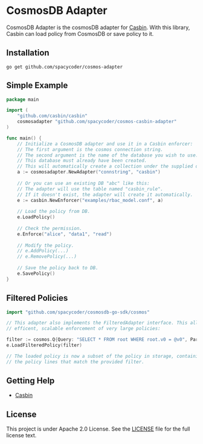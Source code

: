 CosmosDB Adapter
====

CosmosDB Adapter is the cosmosDB adapter for [Casbin](https://github.com/casbin/casbin). With this library, Casbin can load policy from CosmosDB or save policy to it.

## Installation
    go get github.com/spacycoder/cosmos-adapter

## Simple Example

```go
package main

import (
	"github.com/casbin/casbin"
	cosmosadapter "github.com/spacycoder/cosmos-casbin-adapter"
)

func main() {
	// Initialize a CosmosDB adapter and use it in a Casbin enforcer:
	// The first argument is the cosmos connection string.
	// The second argument is the name of the database you wish to use. 
	// This database must already have been created. 
	// This will automatically create a collection under the supplied database with the name "casbin_rule".
	a := cosmosadapter.NewAdapter("connstring", "casbin") 
	
	// Or you can use an existing DB "abc" like this:
	// The adapter will use the table named "casbin_rule".
	// If it doesn't exist, the adapter will create it automatically.
	e := casbin.NewEnforcer("examples/rbac_model.conf", a)
	
	// Load the policy from DB.
	e.LoadPolicy()
	
	// Check the permission.
	e.Enforce("alice", "data1", "read")
	
	// Modify the policy.
	// e.AddPolicy(...)
	// e.RemovePolicy(...)
	
	// Save the policy back to DB.
	e.SavePolicy()
}
```

## Filtered Policies

```go
import "github.com/spacycoder/cosmosdb-go-sdk/cosmos"

// This adapter also implements the FilteredAdapter interface. This allows for
// efficent, scalable enforcement of very large policies:

filter := cosmos.Q{Query: "SELECT * FROM root WHERE root.v0 = @v0", Parameters: []cosmos.P{{Name: "@v0", Value: "bob"}}}
e.LoadFilteredPolicy(filter)

// The loaded policy is now a subset of the policy in storage, containing only
// the policy lines that match the provided filter. 
```

## Getting Help

- [Casbin](https://github.com/casbin/casbin)

## License

This project is under Apache 2.0 License. See the [LICENSE](LICENSE) file for the full license text.
